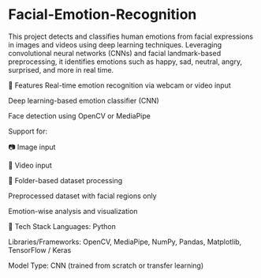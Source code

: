 # Facial-Emotion-Recognition
This project detects and classifies human emotions from facial expressions in images and videos using deep learning techniques. Leveraging convolutional neural networks (CNNs) and facial landmark-based preprocessing, it identifies emotions such as happy, sad, neutral, angry, surprised, and more in real time.

📌 Features
Real-time emotion recognition via webcam or video input

Deep learning-based emotion classifier (CNN)

Face detection using OpenCV or MediaPipe

Support for:

📷 Image input

🎥 Video input

📁 Folder-based dataset processing

Preprocessed dataset with facial regions only

Emotion-wise analysis and visualization

🧰 Tech Stack
Languages: Python

Libraries/Frameworks: OpenCV, MediaPipe, NumPy, Pandas, Matplotlib, TensorFlow / Keras

Model Type: CNN (trained from scratch or transfer learning)

